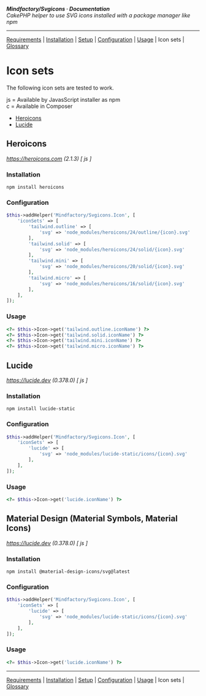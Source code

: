 **_Mindfactory/Svgicons · Documentation_**  
_CakePHP helper to use SVG icons installed with a package manager like npm_

---

[Requirements](req.md) | [Installation](install.md) | [Setup](setup.md) | [Configuration](config.md) | [Usage](use.md) | Icon sets | [Glossary](glos.md)

# Icon sets

The following icon sets are tested to work.

js = Available by JavasScript installer as npm  
c = Available in Composer

- [Heroicons](#heroicons)
- [Lucide](#lucide)

## Heroicons

*https://heroicons.com (2.1.3) [ js ]*

### Installation

```shell
npm install heroicons
```

### Configuration

```php
$this->addHelper('Mindfactory/Svgicons.Icon', [
    'iconSets' => [
        'tailwind.outline' => [
            'svg' => 'node_modules/heroicons/24/outline/{icon}.svg'
        ],
        'tailwind.solid' => [
            'svg' => 'node_modules/heroicons/24/solid/{icon}.svg'
        ],
        'tailwind.mini' => [
            'svg' => 'node_modules/heroicons/20/solid/{icon}.svg'
        ],
        'tailwind.micro' => [
            'svg' => 'node_modules/heroicons/16/solid/{icon}.svg'
        ],
    ],
]);
```

### Usage

```php
<?= $this->Icon->get('tailwind.outline.iconName') ?>
<?= $this->Icon->get('tailwind.solid.iconName') ?>
<?= $this->Icon->get('tailwind.mini.iconName') ?>
<?= $this->Icon->get('tailwind.micro.iconName') ?>
```

## Lucide

*https://lucide.dev (0.378.0) [ js ]*

### Installation

```shell
npm install lucide-static
```

### Configuration

```php
$this->addHelper('Mindfactory/Svgicons.Icon', [
    'iconSets' => [
        'lucide' => [
            'svg' => 'node_modules/lucide-static/icons/{icon}.svg'
        ],
    ],
]);
```

### Usage

```php
<?= $this->Icon->get('lucide.iconName') ?>
```

## Material Design (Material Symbols, Material Icons)

*https://lucide.dev (0.378.0) [ js ]*

### Installation

```shell
npm install @material-design-icons/svg@latest
```

### Configuration

```php
$this->addHelper('Mindfactory/Svgicons.Icon', [
    'iconSets' => [
        'lucide' => [
            'svg' => 'node_modules/lucide-static/icons/{icon}.svg'
        ],
    ],
]);
```

### Usage

```php
<?= $this->Icon->get('lucide.iconName') ?>
```

---

[Requirements](req.md) | [Installation](install.md) | [Setup](setup.md) | [Configuration](config.md) | [Usage](use.md) | Icon sets | [Glossary](glos.md)
